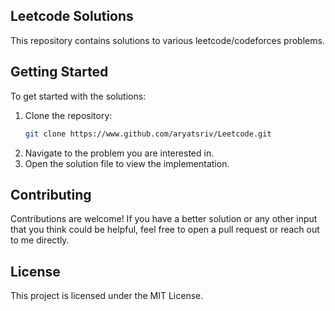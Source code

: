 ## Leetcode Solutions

This repository contains solutions to various leetcode/codeforces problems.

## Getting Started

To get started with the solutions:
1. Clone the repository:
    ```bash
    git clone https://www.github.com/aryatsriv/Leetcode.git
    ```
2. Navigate to the problem you are interested in.
3. Open the solution file to view the implementation.

## Contributing

Contributions are welcome! If you have a better solution or any other input that you think could be helpful, feel free to open a pull request or reach out to me directly.

## License
This project is licensed under the MIT License.


